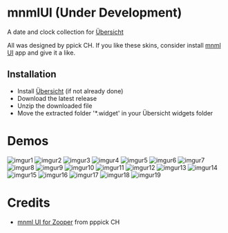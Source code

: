 # mnmlUI (Under Development)

A date and clock collection for [Übersicht](http://tracesof.net/uebersicht/)

All was designed by ppick CH. If you like these skins, consider install [mnml UI](https://play.google.com/store/apps/details?id=com.bedefined.mnmlui) app and give it a like.

## Installation
- Install [Übersicht](http://tracesof.net/uebersicht/) (if not already done)
- Download the latest release
- Unzip the downloaded file
- Move the extracted folder '*.widget' in your Übersicht widgets folder

# Demos  
![imgur1](https://i.imgur.com/RdokE1o.png) ![imgur2](https://i.imgur.com/umAeCSl.png) ![imgur3](https://i.imgur.com/rSeM0NG.png) ![imgur4](https://i.imgur.com/FOf5UkV.png) ![imgur5](https://i.imgur.com/6pYTha7.png) ![imgur6](https://i.imgur.com/CJ0cyVm.png) ![imgur7](https://i.imgur.com/y6sop8t.png) ![imgur8](https://i.imgur.com/IrX8tm6.png) ![imgur9](https://i.imgur.com/PRby0m8.png) ![imgur10](https://i.imgur.com/6CpqAdP.png) ![imgur11](https://i.imgur.com/Pack31h.png) ![imgur12](https://i.imgur.com/SrBm1pN.png) ![imgur13](https://i.imgur.com/8M0NvVS.png) ![imgur14](https://i.imgur.com/wvrP2wy.png) ![imgur15](https://i.imgur.com/ueaYBlw.png) ![imgur16](https://i.imgur.com/bg6OOUi.png) ![imgur17](https://i.imgur.com/wSku0XS.png) ![imgur18](https://i.imgur.com/ir21GGE.png) ![imgur19](https://i.imgur.com/Wyp929w.png)

# Credits
- [mnml UI for Zooper](https://play.google.com/store/apps/details?id=com.bedefined.mnmlui) from pppick CH
